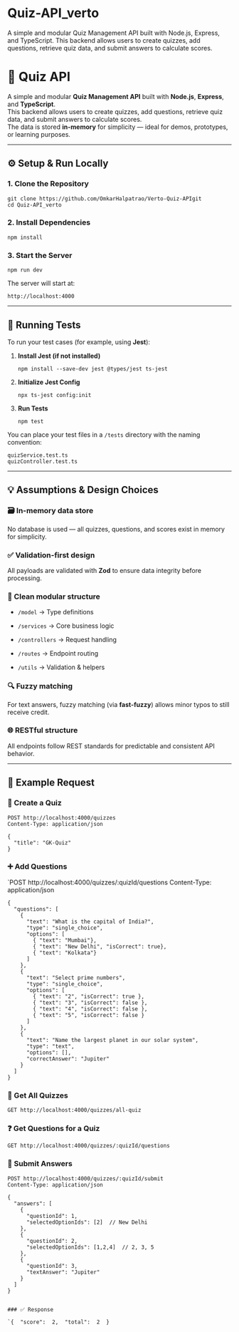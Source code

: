 # Quiz-API_verto
A simple and modular Quiz Management API built with Node.js, Express, and TypeScript. This backend allows users to create quizzes, add questions, retrieve quiz data, and submit answers to calculate scores.


# 🧠 Quiz API

A simple and modular **Quiz Management API** built with **Node.js**, **Express**, and **TypeScript**.  
This backend allows users to create quizzes, add questions, retrieve quiz data, and submit answers to calculate scores.  
The data is stored **in-memory** for simplicity — ideal for demos, prototypes, or learning purposes.

----------

## ⚙️ Setup & Run Locally

### 1. Clone the Repository

```
git clone https://github.com/OmkarHalpatrao/Verto-Quiz-APIgit
cd Quiz-API_verto 
```
### 2. Install Dependencies

```
npm install
```

### 3. Start the Server

```
npm run dev
``` 

The server will start at:

```http://localhost:4000``` 

----------

## 🧪 Running Tests

To run your test cases (for example, using **Jest**):

1.  **Install Jest (if not installed)**
    
    ```
    npm install --save-dev jest @types/jest ts-jest
    ```
    
2.  **Initialize Jest Config**
    
    ```
    npx ts-jest config:init
    ```
    
3.  **Run Tests**
    
    ```
    npm test
    ```
    

You can place your test files in a `/tests` directory with the naming convention:

```
quizService.test.ts
quizController.test.ts
```

----------

## 💡 Assumptions & Design Choices

### 🗃 In-memory data store

No database is used — all quizzes, questions, and scores exist in memory for simplicity.

### ✅ Validation-first design

All payloads are validated with **Zod** to ensure data integrity before processing.

### 🧱 Clean modular structure

-   `/model` → Type definitions
    
-   `/services` → Core business logic
    
-   `/controllers` → Request handling
    
-   `/routes` → Endpoint routing
    
-   `/utils` → Validation & helpers
    

### 🔍 Fuzzy matching

For text answers, fuzzy matching (via **fast-fuzzy**) allows minor typos to still receive credit.

### 🌐 RESTful structure

All endpoints follow REST standards for predictable and consistent API behavior.

----------

## 🧾 Example Request

### 📝 Create a Quiz

```
POST http://localhost:4000/quizzes
Content-Type: application/json

{
  "title": "GK-Quiz"
}
```

### ➕ Add Questions

`POST http://localhost:4000/quizzes/:quizId/questions
Content-Type: application/json

```
{
  "questions": [
    {
      "text": "What is the capital of India?",
      "type": "single_choice",
      "options": [
        { "text": "Mumbai"},
        { "text": "New Delhi", "isCorrect": true},
        { "text": "Kolkata"}
      ]
    },
    {
      "text": "Select prime numbers",
      "type": "single_choice",
      "options": [
        { "text": "2", "isCorrect": true },
        { "text": "3", "isCorrect": false },
        { "text": "4", "isCorrect": false },
        { "text": "5", "isCorrect": false }
      ]
    },
    {
      "text": "Name the largest planet in our solar system",
      "type": "text",
      "options": [],
      "correctAnswer": "Jupiter"
    }
  ]
}

```
### 🧩 Get All Quizzes
```
GET http://localhost:4000/quizzes/all-quiz
```
### ❓ Get Questions for a Quiz
```
GET http://localhost:4000/quizzes/:quizId/questions
```


### 🧮 Submit Answers


```
POST http://localhost:4000/quizzes/:quizId/submit
Content-Type: application/json

{
  "answers": [
    {
      "questionId": 1,
      "selectedOptionIds": [2]  // New Delhi
    },
    {
      "questionId": 2,
      "selectedOptionIds": [1,2,4]  // 2, 3, 5
    },
    {
      "questionId": 3,
      "textAnswer": "Jupiter"  
    }
  ]
}
 

### ✅ Response

`{  "score":  2,  "total":  2  }
```
